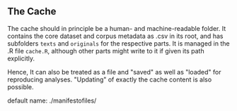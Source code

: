 ## The Cache

The cache should in principle be a human- and machine-readable folder.
It contains the core dataset and corpus metadata as .csv in its root,
and has subfolders `texts` and `originals` for the respective parts.
It is managed in the .R file `cache.R`, although other parts might
write to it if given its path explicitly.

Hence, It can also be treated as a file and "saved" as well as "loaded"
for reproducing analyses. "Updating" of exactly the cache content is also
possible.



default name: ./manifestofiles/